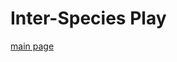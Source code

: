 # **Inter-Species Play**

[main page](https://github.com/lyerlajd/INFOTC1600markdown/blob/main/README.md)
